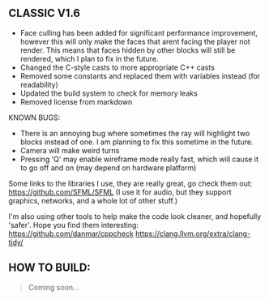 <!--Copyright 2022 ramen

Licensed under the Apache License, Version 2.0 (the "License");
you may not use this file except in compliance with the License.
You may obtain a copy of the License at

    http://www.apache.org/licenses/LICENSE-2.0

Unless required by applicable law or agreed to in writing, software
distributed under the License is distributed on an "AS IS" BASIS,
WITHOUT WARRANTIES OR CONDITIONS OF ANY KIND, either express or implied.
See the License for the specific language governing permissions and
limitations under the License.-->



CLASSIC V1.6
------------
- Face culling has been added for significant performance improvement, however this will only make the faces that arent facing the player not  render. This means that faces hidden by other blocks will still be rendered, which I plan to fix in the future.
- Changed the C-style casts to more appropriate C++ casts
- Removed some constants and replaced them with variables instead (for readability)
- Updated the build system to check for memory leaks
- Removed license from markdown


KNOWN BUGS:
- There is an annoying bug where sometimes the ray will highlight two blocks instead of one. I am planning to fix this sometime in the future.
- Camera will make weird turns 
- Pressing 'Q' may enable wireframe mode really fast, which will cause it to go off and on (may depend on hardware platform)

Some links to the libraries I use, they are really great, go check them out:
https://github.com/SFML/SFML (I use it for audio, but they support graphics, networks, and a whole lot of other stuff.)

I'm also using other tools to help make the code look cleaner, and hopefully 'safer'. Hope you find them interesting:
https://github.com/danmar/cppcheck
https://clang.llvm.org/extra/clang-tidy/

HOW TO BUILD:
-------------

> Coming soon...



